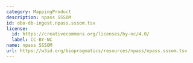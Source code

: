```yaml
---
category: MappingProduct
description: npass SSSOM
id: obo-db-ingest.npass.sssom.tsv
license:
  id: https://creativecommons.org/licenses/by-nc/4.0/
  label: CC-BY-NC
name: npass SSSOM
url: https://w3id.org/biopragmatics/resources/npass/npass.sssom.tsv
---
```

